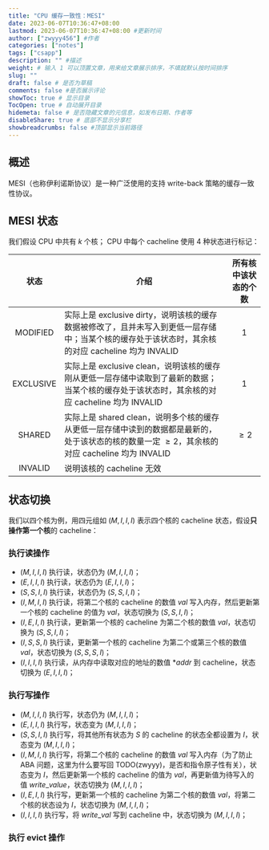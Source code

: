```yaml
---
title: "CPU 缓存一致性：MESI"
date: 2023-06-07T10:36:47+08:00
lastmod: 2023-06-07T10:36:47+08:00 #更新时间
author: ["zwyyy456"] #作者
categories: ["notes"]
tags: ["csapp"]
description: "" #描述
weight: # 输入 1 可以顶置文章，用来给文章展示排序，不填就默认按时间排序
slug: ""
draft: false # 是否为草稿
comments: false #是否展示评论
showToc: true # 显示目录
TocOpen: true # 自动展开目录
hidemeta: false # 是否隐藏文章的元信息，如发布日期、作者等
disableShare: true # 底部不显示分享栏
showbreadcrumbs: false #顶部显示当前路径
---
```

## 概述

MESI（也称伊利诺斯协议）是一种广泛使用的支持 write-back 策略的缓存一致性协议。

## MESI 状态

我们假设 CPU 中共有 $k$ 个核；
CPU 中每个 cacheline 使用 $4$ 种状态进行标记：

| 状态 | 介绍 | 所有核中该状态的个数
|:-: | - | :-: |
| MODIFIED | 实际上是 exclusive dirty，说明该核的缓存数据被修改了，且并未写入到更低一层存储中；当某个核的缓存处于该状态时，其余核的对应 cacheline 均为 INVALID | 1 |
| EXCLUSIVE | 实际上是 exclusive clean，说明该核的缓存刚从更低一层存储中读取到了最新的数据；当某个核的缓存处于该状态时，其余核的对应 cacheline 均为 INVALID | 1 |
| SHARED | 实际上是 shared clean，说明多个核的缓存从更低一层存储中读到的数据都是最新的，处于该状态的核的数量一定 $\geq 2$，其余核的对应 cacheline 均为 INVALID | $\geq 2$ |
| INVALID | 说明该核的 cacheline 无效 | |

## 状态切换

我们以四个核为例，用四元组如 $(M, I, I, I)$ 表示四个核的 cacheline 状态，假设**只操作第一个核**的 cacheline：

### 执行读操作

- $(M,I,I,I)$ 执行读，状态仍为 $(M, I, I, I)$；
- $(E,I,I,I)$ 执行读，状态仍为 $(E, I, I, I)$；
- $(S,S,I,I)$ 执行读，状态仍为 $(S, S, I, I)$；
- $(I,M,I,I)$ 执行读，将第二个核的 cacheline 的数值 $val$ 写入内存，然后更新第一个核的 cacheline 的值为 $val$，状态切换为 $(S,S,I,I)$；
- $(I,E,I,I)$ 执行读，更新第一个核的 cacheline 为第二个核的数值 $val$，状态切换为 $(S,S,I,I)$；
- $(I,S,S,I)$ 执行读，更新第一个核的 cacheline 为第二个或第三个核的数值 $val$，状态切换为 $(S,S,S,I)$；
- $(I,I,I,I)$ 执行读，从内存中读取对应的地址的数值 $*addr$ 到 cacheline，状态切换为 $(E, I, I, I)$；

### 执行写操作

- $(M,I,I,I)$ 执行写，状态仍为 $(M, I, I, I)$；
- $(E,I,I,I)$ 执行写，状态变为 $(M, I, I, I)$；
- $(S,S,I,I)$ 执行写，将其他所有状态为 $S$ 的 cacheline 的状态全都设置为 $I$，状态变为 $(M, I, I, I)$；
- $(I,M,I,I)$ 执行写，将第二个核的 cacheline 的数值 $val$ 写入内存（为了防止 ABA 问题，这里为什么要写回 TODO(zwyyy)，是否和指令原子性有关），状态变为 $I$，然后更新第一个核的 cacheline 的值为 $val$，再更新值为待写入的值 $write$_$value$，状态切换为 $(M,I,I,I)$；
- $(I,E,I,I)$ 执行写，更新第一个核的 cacheline 为第二个核的数值 $val$，将第二个核的状态设为 $I$，状态切换为 $(M,I,I,I)$；
- $(I,I,I,I)$ 执行写，将 $write$_$val$ 写到 cacheline 中，状态切换为 $(M, I, I, I)$；

### 执行 evict 操作




